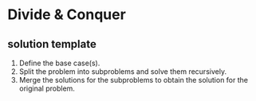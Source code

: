# Divide & Conquer

## solution template

1. Define the base case(s).
1. Split the problem into subproblems and solve them recursively.
1. Merge the solutions for the subproblems to obtain the solution for the original problem.
